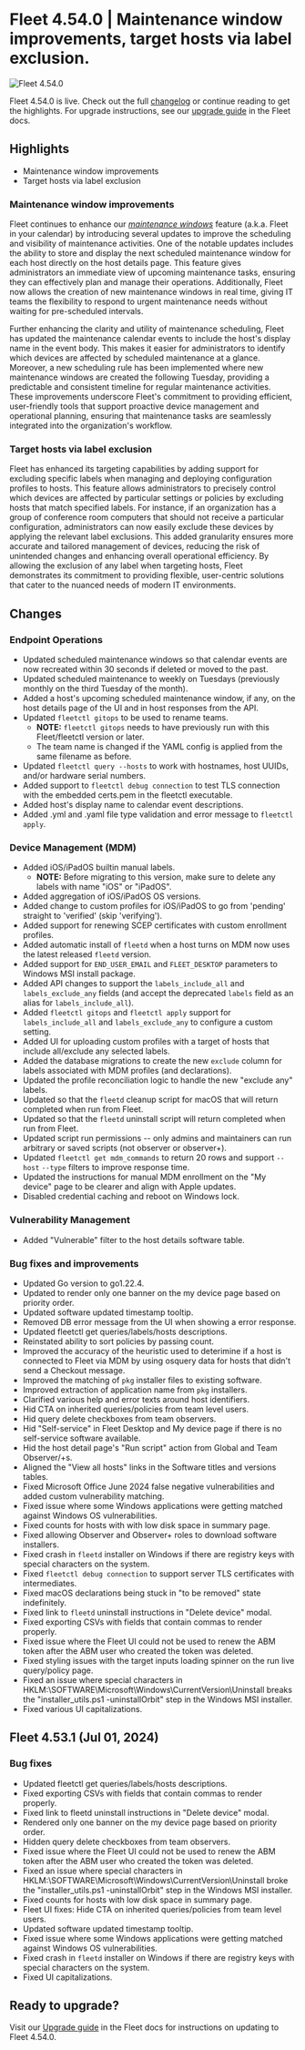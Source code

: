 # Fleet 4.54.0 | Maintenance window improvements, target hosts via label exclusion.

![Fleet 4.54.0](../website/assets/images/articles/fleet-4.54.0-1600x900@2x.png)

Fleet 4.54.0 is live. Check out the full [changelog](https://github.com/fleetdm/fleet/releases/tag/fleet-v4.54.0) or continue reading to get the highlights.
For upgrade instructions, see our [upgrade guide](https://fleetdm.com/docs/deploying/upgrading-fleet) in the Fleet docs.

## Highlights

* Maintenance window improvements
* Target hosts via label exclusion


### Maintenance window improvements

Fleet continues to enhance our _[maintenance windows](https://fleetdm.com/announcements/fleet-in-your-calendar-introducing-maintenance-windows)_ feature (a.k.a. Fleet in your calendar) by introducing several updates to improve the scheduling and visibility of maintenance activities. One of the notable updates includes the ability to store and display the next scheduled maintenance window for each host directly on the host details page. This feature gives administrators an immediate view of upcoming maintenance tasks, ensuring they can effectively plan and manage their operations. Additionally, Fleet now allows the creation of new maintenance windows in real time, giving IT teams the flexibility to respond to urgent maintenance needs without waiting for pre-scheduled intervals.

Further enhancing the clarity and utility of maintenance scheduling, Fleet has updated the maintenance calendar events to include the host's display name in the event body. This makes it easier for administrators to identify which devices are affected by scheduled maintenance at a glance. Moreover, a new scheduling rule has been implemented where new maintenance windows are created the following Tuesday, providing a predictable and consistent timeline for regular maintenance activities. These improvements underscore Fleet's commitment to providing efficient, user-friendly tools that support proactive device management and operational planning, ensuring that maintenance tasks are seamlessly integrated into the organization's workflow.


### Target hosts via label exclusion

Fleet has enhanced its targeting capabilities by adding support for excluding specific labels when managing and deploying configuration profiles to hosts. This feature allows administrators to precisely control which devices are affected by particular settings or policies by excluding hosts that match specified labels. For instance, if an organization has a group of conference room computers that should not receive a particular configuration, administrators can now easily exclude these devices by applying the relevant label exclusions. This added granularity ensures more accurate and tailored management of devices, reducing the risk of unintended changes and enhancing overall operational efficiency. By allowing the exclusion of any label when targeting hosts, Fleet demonstrates its commitment to providing flexible, user-centric solutions that cater to the nuanced needs of modern IT environments.


## Changes

### Endpoint Operations

- Updated scheduled maintenance windows so that calendar events are now recreated within 30 seconds if deleted or moved to the past.
- Updated scheduled maintenance to weekly on Tuesdays (previously monthly on the third Tuesday of the month).
- Added a host's upcoming scheduled maintenance window, if any, on the host details page of the UI and in host responses from the API.
- Updated `fleetctl gitops` to be used to rename teams.
  - **NOTE:** `fleetctl gitops` needs to have previously run with this Fleet/fleetctl version or later.
  - The team name is changed if the YAML config is applied from the same filename as before.
- Updated `fleetctl query --hosts` to work with hostnames, host UUIDs, and/or hardware serial numbers.
- Added support to `fleetctl debug connection` to test TLS connection with the embedded certs.pem in
  the fleetctl executable.
- Added host's display name to calendar event descriptions.
- Added .yml and .yaml file type validation and error message to `fleetctl apply`.

### Device Management (MDM)

- Added iOS/iPadOS builtin manual labels. 
  - **NOTE:** Before migrating to this version, make sure to delete any labels with name "iOS" or "iPadOS".
- Added aggregation of iOS/iPadOS OS versions.
- Added change to custom profiles for iOS/iPadOS to go from 'pending' straight to 'verified' (skip 'verifying').
- Added support for renewing SCEP certificates with custom enrollment profiles.
- Added automatic install of `fleetd` when a host turns on MDM now uses the latest released `fleetd` version.
- Added support for `END_USER_EMAIL` and `FLEET_DESKTOP` parameters to Windows MSI install package.
- Added API changes to support the `labels_include_all` and `labels_exclude_any` fields (and accept the deprecated `labels` field as an alias for `labels_include_all`).
- Added `fleetctl gitops` and `fleetctl apply` support for `labels_include_all` and `labels_exclude_any` to configure a custom setting.
- Added UI for uploading custom profiles with a target of hosts that include all/exclude any selected labels.
- Added the database migrations to create the new `exclude` column for labels associated with MDM profiles (and declarations).
- Updated the profile reconciliation logic to handle the new "exclude any" labels.
- Updated so that the `fleetd` cleanup script for macOS that will return completed when run from Fleet.
- Updated so that the `fleetd` uninstall script will return completed when run from Fleet.
- Updated script run permissions -- only admins and maintainers can run arbitrary or saved scripts (not observer or observer+).
- Updated `fleetctl get mdm_commands` to return 20 rows and support `--host` `--type` filters to improve response time.
- Updated the instructions for manual MDM enrollment on the "My device" page to be clearer and align
  with Apple updates.
- Disabled credential caching and reboot on Windows lock.

### Vulnerability Management

- Added "Vulnerable" filter to the host details software table.

### Bug fixes and improvements

- Updated Go version to go1.22.4.
- Updated to render only one banner on the my device page based on priority order.
- Updated software updated timestamp tooltip.
- Removed DB error message from the UI when showing a error response.
- Updated fleetctl get queries/labels/hosts descriptions.
- Reinstated ability to sort policies by passing count.
- Improved the accuracy of the heuristic used to deterimine if a host is connected to Fleet via MDM by using osquery data for hosts that didn't send a Checkout message.
- Improved the matching of `pkg` installer files to existing software.
- Improved extraction of application name from `pkg` installers.
- Clarified various help and error texts around host identifiers.
- Hid CTA on inherited queries/policies from team level users.
- Hid query delete checkboxes from team observers.
- Hid "Self-service" in Fleet Desktop and My device page if there is no self-service software available.
- Hid the host detail page's "Run script" action from Global and Team Observer/+s.
- Aligned the "View all hosts" links in the Software titles and versions tables.
- Fixed Microsoft Office June 2024 false negative vulnerabilities and added custom vulnerability matching.
- Fixed issue where some Windows applications were getting matched against Windows OS vulnerabilities.
- Fixed counts for hosts with with low disk space in summary page.
- Fixed allowing Observer and Observer+ roles to download software installers.
- Fixed crash in `fleetd` installer on Windows if there are registry keys with special characters on the system.
- Fixed `fleetctl debug connection` to support server TLS certificates with intermediates.
- Fixed macOS declarations being stuck in "to be removed" state indefinitely.
- Fixed link to `fleetd` uninstall instructions in "Delete device" modal.
- Fixed exporting CSVs with fields that contain commas to render properly.
- Fixed issue where the Fleet UI could not be used to renew the ABM token after the ABM user who created the token was deleted.
- Fixed styling issues with the target inputs loading spinner on the run live query/policy page.
- Fixed an issue where special characters in HKLM:\SOFTWARE\Microsoft\Windows\CurrentVersion\Uninstall breaks the "installer_utils.ps1 -uninstallOrbit" step in the Windows MSI installer.
- Fixed various UI capitalizations.

## Fleet 4.53.1 (Jul 01, 2024)

### Bug fixes

* Updated fleetctl get queries/labels/hosts descriptions.
* Fixed exporting CSVs with fields that contain commas to render properly.
* Fixed link to fleetd uninstall instructions in "Delete device" modal.
* Rendered only one banner on the my device page based on priority order.
* Hidden query delete checkboxes from team observers.
* Fixed issue where the Fleet UI could not be used to renew the ABM token after the ABM user who created the token was deleted.
* Fixed an issue where special characters in HKLM:\SOFTWARE\Microsoft\Windows\CurrentVersion\Uninstall broke the "installer_utils.ps1 -uninstallOrbit" step in the Windows MSI installer.
* Fixed counts for hosts with low disk space in summary page.
* Fleet UI fixes: Hide CTA on inherited queries/policies from team level users.
* Updated software updated timestamp tooltip.
* Fixed issue where some Windows applications were getting matched against Windows OS vulnerabilities.
* Fixed crash in `fleetd` installer on Windows if there are registry keys with special characters on the system.
* Fixed UI capitalizations.

## Ready to upgrade?

Visit our [Upgrade guide](https://fleetdm.com/docs/deploying/upgrading-fleet) in the Fleet docs for instructions on updating to Fleet 4.54.0.

<meta name="category" value="releases">
<meta name="authorFullName" value="JD Strong">
<meta name="authorGitHubUsername" value="spokanemac">
<meta name="publishedOn" value="2024-07-17">
<meta name="articleTitle" value="Fleet 4.54.0 | Maintenance window improvements, target hosts via label exclusion.">
<meta name="articleImageUrl" value="../website/assets/images/articles/fleet-4.54.0-1600x900@2x.png">
